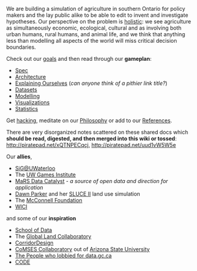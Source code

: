 We are building a simulation of agriculture in southern Ontario for policy makers and the lay public alike to be able to edit to invent and investigate hypotheses. Our perspective on the problem is [holistic](http://www.sigeneration.ca/making-systems-thinking-slogan/): we see agriculture as simultaneously economic, ecological, cultural and as involving both urban humans, rural humans, and animal life, and we think that anything less than modelling all aspects of the world will miss critical decision boundaries.


Check out our [goals](Goals.md) and then read through our **gameplan**:
* [Spec](Spec.md)
* [Architecture](Architecture.md)
* [Explaining Ourselves](Media.md) (_can anyone think of a pithier link title?_)
* [Datasets](Datasets.md)
* [Modelling](Modelling.md)
* [Visualizations](Visualizations.md)
* [Statistics](Statistics.md)

Get [hacking](https://github.com/majdal/modex/tree/master/src/README.md), meditate on our [Philosophy](Philosophy.md) or add to our [References](References.md).

There are very disorganized notes scattered on these shared docs which **should be read, digested, and then merged into this wiki or tossed**: http://piratepad.net/xQTNPECqcj, http://piratepad.net/uud1vW5W5e


Our **allies**,
* [SiG@UWaterloo](http://sig.uwaterloo.ca)
* The [UW Games Institute](https://uwaterloo.ca/games-institute/)
* [MaRS Data Catalyst](http://data.marsdd.com) - _a source of open data and direction for application_
* [Dawn Parker](http://wici.ca/new/2011/08/dawn-parker/) and her [SLUCE II](http://slice.wici.ca) land use simulation
* The [McConnell Foundation](http://www.mcconnellfoundation.ca/en)
* [WICI](http://wici.ca)

and some of our **inspiration**
* [School of Data](http://schoolofdata.org/)
* The [Global Land Collaboratory](http://www.globallandproject.org/) 
* [CorridorDesign](http://corridordesign.org/)
* [CoMSES Collaboratory](http://www.openabm.org/) out of [Arizona State University](https://csdc.asu.edu/)
* [The People who lobbied for data.gc.ca](http://datadotgc.ca/)
* [CODE](https://canadianopendataexperience.com/)
